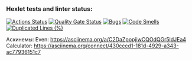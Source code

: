 ### Hexlet tests and linter status:
[![Actions Status](https://github.com/Antojkv/java-project-61/actions/workflows/hexlet-check.yml/badge.svg)](https://github.com/Antojkv/java-project-61/actions)
[![Quality Gate Status](https://sonarcloud.io/api/project_badges/measure?project=Antojkv_java-project-61&metric=alert_status)](https://sonarcloud.io/summary/new_code?id=Antojkv_java-project-61)
[![Bugs](https://sonarcloud.io/api/project_badges/measure?project=Antojkv_java-project-61&metric=bugs)](https://sonarcloud.io/summary/new_code?id=Antojkv_java-project-61)
[![Code Smells](https://sonarcloud.io/api/project_badges/measure?project=Antojkv_java-project-61&metric=code_smells)](https://sonarcloud.io/summary/new_code?id=Antojkv_java-project-61)
[![Duplicated Lines (%)](https://sonarcloud.io/api/project_badges/measure?project=Antojkv_java-project-61&metric=duplicated_lines_density)](https://sonarcloud.io/summary/new_code?id=Antojkv_java-project-61)

Аскинемы:
Even: https://asciinema.org/a/C2DaZpopjiwCQOdQGr5ldJEa4
Calculator: https://asciinema.org/connect/430cccd1-181d-4929-a343-ac77936151c7 
